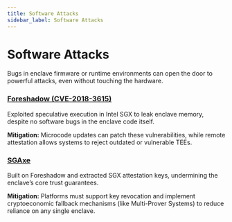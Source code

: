 ```yaml
---
title: Software Attacks
sidebar_label: Software Attacks
---
```


# Software Attacks

Bugs in enclave firmware or runtime environments can open the door to powerful attacks, even without touching the hardware.

### [Foreshadow (CVE-2018-3615)](https://access.redhat.com/security/vulnerabilities/L1TF)
Exploited speculative execution in Intel SGX to leak enclave memory, despite no software bugs in the enclave code itself.

**Mitigation:** Microcode updates can patch these vulnerabilities, while remote attestation allows systems to reject outdated or vulnerable TEEs.

### [SGAxe](https://sgaxe.com/)
Built on Foreshadow and extracted SGX attestation keys, undermining the enclave’s core trust guarantees.

**Mitigation:** Platforms must support key revocation and implement cryptoeconomic fallback mechanisms (like Multi-Prover Systems) to reduce reliance on any single enclave.

